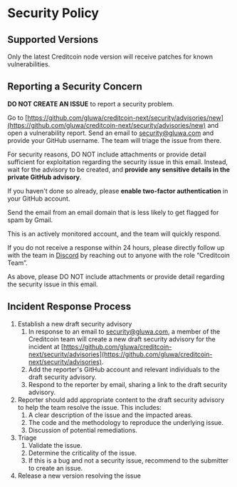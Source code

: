# Security Policy

## Supported Versions

Only the latest Creditcoin node version will receive patches for known vulnerabilities.

## Reporting a Security Concern

**DO NOT CREATE AN ISSUE** to report a security problem.

Go to [https://github.com/gluwa/creditcoin-next/security/advisories/new](https://github.com/gluwa/creditcoin-next/security/advisories/new) and open a vulnerability report. Send an email to [security@gluwa.com](mailto:security@gluwa.com) and provide your GitHub username. The team will triage the issue from there.

For security reasons, DO NOT include attachments or provide detail sufficient for exploitation regarding the security issue in this email. Instead, wait for the advisory to be created, and **provide any sensitive details in the private GitHub advisory**.

If you haven't done so already, please **enable two-factor authentication** in your GitHub account.

Send the email from an email domain that is less likely to get flagged for spam by Gmail.

This is an actively monitored account, and the team will quickly respond.

If you do not receive a response within 24 hours, please directly follow up with the team in [Discord](https://discord.gg/creditcoin) by reaching out to anyone with the role “Creditcoin Team”.

As above, please DO NOT include attachments or provide detail regarding the security issue in this email.

## Incident Response Process

1. Establish a new draft security advisory
   1. In response to an email to [security@gluwa.com](mailto:security@gluwa.com), a member of the Creditcoin team will create a new draft security advisory for the incident at [https://github.com/gluwa/creditcoin-next/security/advisories](https://github.com/gluwa/creditcoin-next/security/advisories).
   2. Add the reporter's GitHub account and relevant individuals to the draft security advisory.
   3. Respond to the reporter by email, sharing a link to the draft security advisory.
2. Reporter should add appropriate content to the draft security advisory to help the team resolve the issue. This includes:
   1. A clear description of the issue and the impacted areas.
   2. The code and the methodology to reproduce the underlying issue.
   3. Discussion of potential remediations.
3. Triage
   1. Validate the issue.
   2. Determine the criticality of the issue.
   3. If this is a bug and not a security issue, recommend to the submitter to create an issue.
4. Release a new version resolving the issue
